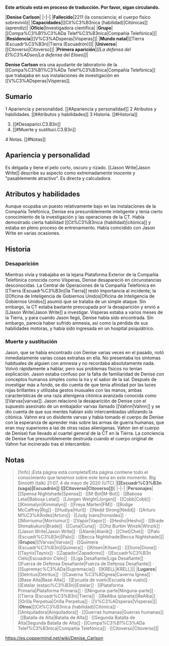 **Este artículo está en proceso de traducción. Por favor, sigan circulando.**


|**Denise Carlson**|
|-|-|
|**Fallecido**|2211 (la consciencia; el cuerpo físico sobrevivió)|
|**Capacidades**|[[Cit%C3%B3nica (habilidad)\|Citónicas]] (aprendiz)|
|**Oficio**|Investigadora científica|
|**Grupo**|[[Compa%C3%B1%C3%ADa Telef%C3%B3nica\|Compañía Telefónica]]|
|**Residencia**|[[V%C3%ADsperas\|Vísperas]]|
|**Mundo natal**|[[Tierra (Escuadr%C3%B3n)\|Tierra (Escuadrón)]]|
|**Universo**|[[Citoverso\|Citoverso]]|
|**Primera aparición**|*[[La defensa del El%C3%ADseo\|La defensa del Elíseo]]*|

**Denise Carlson** era una ayudante de laboratorio de la [[Compa%C3%B1%C3%ADa Telef%C3%B3nica\|Compañía Telefónica]] que trabajaba en sus instalaciones de investigación en [[V%C3%ADsperas\|Vísperas]].

## Sumario

1 Apariencia y personalidad. [[#Apariencia y personalidad]] 
2 Atributos y habilidades. [[#Atributos y habilidades]] 
3 Historia. [[#Historia]] 

3. [[#Desaparici.C3.B3n]] 
3. [[#Muerte y sustituci.C3.B3n]] 


4 Notas. [[#Notas]] 


## Apariencia y personalidad
Es delgada y tiene el pelo corto, oscuro y rizado. [[Jason Write\|Jason Write]] describe su aspecto como extremadamente inocente y "pasablemente atractivo". Es directa y calculadora.

## Atributos y habilidades
Aunque ocupaba un puesto relativamente bajo en las instalaciones de la Compañía Telefónica, Denise era presumiblemente inteligente y tenía cierto conocimiento de la investigación y las operaciones de la CT.
Había demostrado cierta habilidad [[Cit%C3%B3nica (habilidad)\|citónica]] y estaba en pleno proceso de entrenamiento. Había coincidido con Jason Write en varias ocasiones.

## Historia
### Desaparición
Mientras vivía y trabajaba en la lejana Plataforma Exterior de la Compañía Telefónica conocida como Vísperas, Denise desapareció en circunstancias desconocidas. La Central de Operaciones de la Compañía Telefónica en [[Tierra (Escuadr%C3%B3n)\|la Tierra]] restó importancia al incidente; la [[Oficina de Inteligencia de Gobiernos Unidos\|Oficina de Inteligencia de Gobiernos Unidos]] asumió que se trataba de un simple ataque. Sin embargo, la CT estaba bastante preocupada por la desaparición y envió a [[Jason Write\|Jason Write]] a investigar. Vísperas estaba a varios meses de la Tierra, y para cuando Jason llegó, Denise había sido encontrada. Sin embargo, parecía haber sufrido amnesia, así como la pérdida de sus habilidades motoras, y había sido ingresada en un hospital psiquiátrico.

### Muerte y sustitución
Jason, que se había encontrado con Denise varias veces en el pasado, notó inmediatamente varias cosas extrañas en ella. No presentaba los síntomas habituales de alguien con amnesia y no recordaba absolutamente nada. Volvió rápidamente a hablar, pero sus problemas físicos no tenían explicación. Jason estaba confuso por la falta de familiaridad de Denise con conceptos humanos simples como la ira y el sabor de la sal. Después de investigar más a fondo, se dio cuenta de que tenía afinidad por las luces rojas brillantes y utilizaba gestos inusuales con las manos, ambas características de una raza alienígena citónica avanzada conocida como [[Varvax\|varvax]].
Jason relacionó la desaparición de Denise con el supuesto asesinato de un embajador varvax llamado [[Vahnn\|Vahnn]] y se dio cuenta de que sus mentes habían sido intercambiadas utilizando la citónica. Vahnn era un disidente varvax y había tomado el cuerpo de Denise con la esperanza de aprender más sobre las armas de guerra humanas, que eran muy superiores a las de otras razas alienígenas. Vahnn (en el cuerpo de Denise) fue llevado al cuartel general de la CT en la Tierra. La conciencia de Denise fue presumiblemente destruida cuando el cuerpo original de Vahnn fue incinerado tras el intercambio.

## Notas

> [!info] ¡Esta página está completa!Esta página contiene todo el conocimiento que tenemos sobre este tema en este momento.
Big Smooth (talk) 21:07, 4 de mayo de 2020 (UTC)
|**[[Escuadr%C3%B3n (saga)\|Escuadrón]] ([[Citoverso\|Citoverso]])**|
|-|-|
|**Personajes**|[[Spensa Nightshade\|Spensa]] · [[M-Bot\|M-Bot]] · [[Babosa Letal\|Babosa Letal]] · [[Jorgen Weight\|Jorgen]] · [[Cobb\|Cobb]] · [[Kimmalyn\|Kimmalyn]] · [[Freya Marten\|FM]] · [[Rodge McCaffrey\|Rig]] · [[Hudiya\|Hurl]] · [[Nedd Strong\|Nedd]] · [[Arturo M%C3%A9ndez\|Arturo]] · [[Judy Ivans\|Ironsides]] · [[Morriumur\|Morriumur]] · [[Vapor\|Vapor]] · [[Hesho\|Hesho]] · [[Brade Shimabukuro\|Brade]] · [[Cuna\|Cuna]] · [[Ohz Burtim Winzik\|Winzik]] · [[Jason Write\|Jason Write]] · [[Alanik\|Alanik]] · [[Chet\|Chet]] · [[Palo (Escuadr%C3%B3n)\|Palo]] · [[Becca Nightshade\|Becca Nightshade]]|
|**Grupos**|[[Varvax\|Varvax]] · [[Quimera (Escuadr%C3%B3n)\|Quimera]] · [[Kitsen\|Kitsen]] · [[Dione\|Dione]] · [[Taynix\|Taynix]] · [[Zapador\|Zapadores]] · [[Escuadr%C3%B3n Cielo\|Escuadrón Cielo]] · [[Liga Desafiante\|Liga Desafiante]] · [[Fuerza de Defensa Desafiante\|Fuerza de Defensa Desafiante]] · [[Supremac%C3%ADa\|Supremacía]] · [[KRELL\|KRELL]]|
|**Lugares**|[[Detritus\|Detritus]] · [[Caverna %C3%8Dgnea\|Caverna Ígnea]] · [[Base Alta\|Base Alta]] · [[Escuela de vuelo\|Escuela de vuelo]] · [[Estelar (estaci%C3%B3n)\|Estelar]] · [[Plataforma Primaria\|Plataforma Primaria]] · [[Ninguna-parte\|Ninguna-parte]] · [[Tierra (Escuadr%C3%B3n)\|Tierra]] · [[ReAlba (planeta)\|ReAlba]] · [[Orilla Perpetua\|Orilla Perpetua]] · [[V%C3%ADsperas\|Vísperas]]|
|**Otros**|[[Cit%C3%B3nica (habilidad)\|Citónica]] · [[Aniquiladora\|Aniquiladora]] · [[Guerras humanas\|Guerras humanas]] · [[Batalla de Alta\|Batalla de Alta]] · [[Segunda Batalla de Alta\|Segunda Batalla de Alta]] · [[Compa%C3%B1%C3%ADa Telef%C3%B3nica\|Compañía Telefónica]] · [[Citoverso\|Citoverso]]|



https://es.coppermind.net/wiki/Denise_Carlson